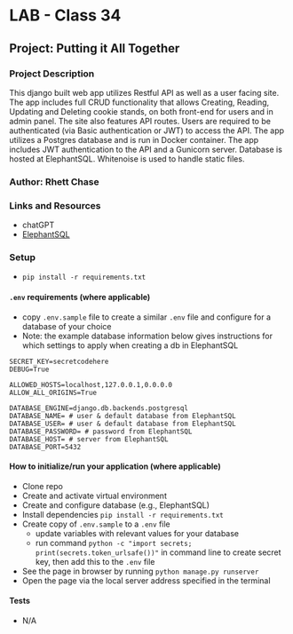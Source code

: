 # LAB - Class 34

## Project: Putting it All Together

### Project Description

This django built web app utilizes Restful API as well as a user facing site. The app includes full CRUD functionality that allows Creating, Reading, Updating and Deleting cookie stands, on both front-end for users and in admin panel. The site also features API routes. Users are required to be authenticated (via Basic authentication or JWT) to access the API. The app utilizes a Postgres database and is run in Docker container. The app includes JWT authentication to the API and a Gunicorn server. Database is hosted at ElephantSQL. Whitenoise is used to handle static files.

### Author: Rhett Chase

### Links and Resources

<!-- - [back-end server url](https://capital-finder-rhett-chase.vercel.app/api) -->
<!-- - [front-end application](http://xyz.com/) (when applicable) -->
- chatGPT
- [ElephantSQL](https://api.elephantsql.com/)

### Setup

- `pip install -r requirements.txt`

#### `.env` requirements (where applicable)

<!-- i.e.
- `PORT` - Port Number
- `DATABASE_URL` - URL to the running Postgres instance/db -->
- copy `.env.sample` file to create a similar `.env` file and configure for a database of your choice
- Note: the example database information below gives instructions for which settings to apply when creating a db in ElephantSQL

```env
SECRET_KEY=secretcodehere
DEBUG=True

ALLOWED_HOSTS=localhost,127.0.0.1,0.0.0.0
ALLOW_ALL_ORIGINS=True

DATABASE_ENGINE=django.db.backends.postgresql
DATABASE_NAME= # user & default database from ElephantSQL
DATABASE_USER= # user & default database from ElephantSQL
DATABASE_PASSWORD= # password from ElephantSQL
DATABASE_HOST= # server from ElephantSQL
DATABASE_PORT=5432
```

#### How to initialize/run your application (where applicable)

- Clone repo
- Create and activate virtual environment
- Create and configure database (e.g., ElephantSQL)
- Install dependencies `pip install -r requirements.txt`
- Create copy of `.env.sample` to a `.env` file
  - update variables with relevant values for your database
  - run command `python -c "import secrets; print(secrets.token_urlsafe())"` in command line to create secret key, then add this to the `.env` file
- See the page in browser by running `python manage.py runserver`
- Open the page via the local server address specified in the terminal

#### Tests

- N/A
